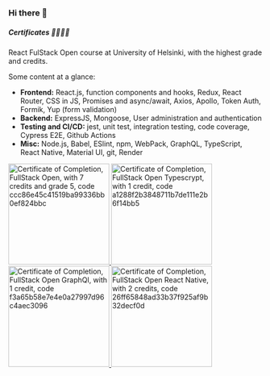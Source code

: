 ### Hi there 👋

<!--
**vhludnev/vhludnev** is a ✨ _special_ ✨ repository because its `README.md` (this file) appears on your GitHub profile.

Here are some ideas to get you started:

- 🔭 I’m currently working on ...
- 🌱 I’m currently learning ...
- 👯 I’m looking to collaborate on ...
- 🤔 I’m looking for help with ...
- 💬 Ask me about ...
- 📫 How to reach me: ...
- 😄 Pronouns: ...
- ⚡ Fun fact: ...
-->

##### Certificates 📜📜📜📜
React FulStack Open course at University of Helsinki, with the highest grade and credits. 

Some content at a glance:
 - **Frontend:** React.js, function components and hooks, Redux, React Router, CSS in JS, Promises and async/await, Axios, Apollo, Token Auth, Formik, Yup (form validation) 
 - **Backend:** ExpressJS, Mongoose, User administration and authentication
 - **Testing and CI/CD:** jest, unit test, integration testing, code coverage, Cypress E2E, Github Actions
 - **Misc:** Node.js, Babel, ESlint, npm, WebPack, GraphQL, TypeScript, React Native, Material UI, git, Render
   
<a href="https://studies.cs.helsinki.fi/stats/api/certificate/fullstackopen/en/ccc86e45c41519ba99336bb0ef824bbc">
  <img
    alt="Certificate of Completion, FullStack Open, with 7 credits and grade 5, code ccc86e45c41519ba99336bb0ef824bbc"
    src="https://github-production-user-asset-6210df.s3.amazonaws.com/62879099/262879240-181fc56d-8f39-42ef-a838-7c9a115efd1a.png" 
    data-credential-id="ccc86e45c41519ba99336bb0ef824bbc" 
    width="200"
  />
</a>

<a href="https://studies.cs.helsinki.fi/stats/api/certificate/fs-typescript/en/a1288f2b3848711b7de111e2b6f14bb5">
  <img
    alt="Certificate of Completion, FullStack Open Typescrypt, with 1 credit, code a1288f2b3848711b7de111e2b6f14bb5"
    src="https://github-production-user-asset-6210df.s3.amazonaws.com/62879099/262880468-bac05a72-3345-4558-9144-f8262db67ad7.png" 
    data-credential-id="a1288f2b3848711b7de111e2b6f14bb5" 
    width="200"
  />
</a>

<a href="https://studies.cs.helsinki.fi/stats/api/certificate/fs-graphql/en/f3a65b58e7e4e0a27997d96c4aec3096">
  <img
    alt="Certificate of Completion, FullStack Open GraphQl, with 1 credit, code f3a65b58e7e4e0a27997d96c4aec3096"
    src="https://github-production-user-asset-6210df.s3.amazonaws.com/62879099/262881301-28211ef5-b516-411e-81be-8771c5dbb9e5.png" 
    data-credential-id="f3a65b58e7e4e0a27997d96c4aec3096" 
    width="200"
  />
</a>

<a href="https://studies.cs.helsinki.fi/stats/api/certificate/fs-react-native-2020/en/26ff65848ad33b37f925af9b32decf0d">
  <img
    alt="Certificate of Completion, FullStack Open React Native, with 2 credits, code 26ff65848ad33b37f925af9b32decf0d"
    src="https://github-production-user-asset-6210df.s3.amazonaws.com/62879099/262881733-f87f06d4-1a3a-4561-9560-465bcdc58f7e.png" 
    data-credential-id="26ff65848ad33b37f925af9b32decf0d" 
    width="200"
  />
</a>


